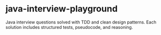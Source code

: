 # java-interview-playground
Java interview questions solved with TDD and clean design patterns. Each solution includes structured tests, pseudocode, and reasoning.
